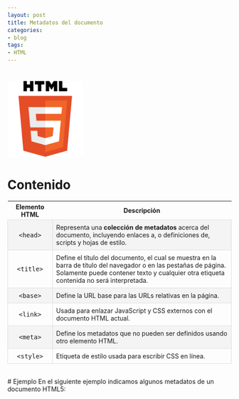 ```yaml
---
layout: post
title: Metadatos del documento
categories:
- blog
tags:
- HTML
---
```



<!-- Estilo CSS del post-->
<style>
table {
    border-collapse: collapse;
    width: 100%;
}

td {
    border: 1px solid #dddddd;
    text-align: left;
    padding: 8px;
}

th {
    text-align: center;
}
tr:nth-child(even) {
    background-color: rgba(238, 238, 238, 0.57);
}

td:first-child {
  width: 20%;
  text-align: center;
  font-family: 'Inconsolata', monospace;
}

table h1 {
  font-size: 2em;
  font-weight: normal;
  color: #000;
}

h2 {
  font-size: 1.5em;
  font-weight: normal;
}

h3 {
  font-size: 1.17em;
  font-weight: normal;
}

h4 {
  font-size: 1.00em;
  font-weight: normal;
}

h5 {
  font-size: 0.83em;
  font-weight: normal;
}

h6 {
  font-size: 0.67em;
  font-weight: normal;
}
</style>

<!-- Imagen Markdown -->
# <img src="./../static/HTML5.png" alt="Drawing" style="width: 170px;"/>

<!-- Contenido post -->
# Contenido

<table>
  <tr>
    <th>Elemento HTML</th>
    <th>Descripción</th>
  </tr>
  <tr>
    <td>&lt;head&gt;</td>
    <td>Representa una <b>colección de metadatos</b> acerca del documento, incluyendo enlaces a, o definiciones de, scripts y hojas de estilo.</td>
  </tr>
  <tr>
    <td>&lt;title&gt;</td>
    <td>Define el título del documento, el cual se muestra en la barra de título del navegador o en las pestañas de página. Solamente puede contener texto y cualquier otra etiqueta contenida no será interpretada.</td>
  </tr>
  <tr>
    <td>&lt;base&gt;</td>
    <td>Define la URL base para las URLs relativas en la página.</td>
  </tr>
  <tr>
    <td>&lt;link&gt;</td>
    <td>Usada para enlazar JavaScript y CSS externos con el documento HTML actual.</td>
  </tr>
  <tr>
    <td>&lt;meta&gt;</td>
    <td>Define los metadatos que no pueden ser definidos usando otro elemento HTML.</td>
  </tr>
  <tr>
    <td>&lt;style&gt;</td>
    <td>Etiqueta de estilo usada para escribir CSS en línea.</td>
  </tr>
</table>

<br/>
<!-- Ejemplo -->
# Ejemplo
En el siguiente ejemplo indicamos algunos metadatos de un documento HTML5:

<script markdown="1" src="https://gist.github.com/gcpmendez/956dce20721862b869a772761580d37b.js"></script>